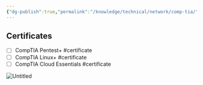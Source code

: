 ```yaml
---
{"dg-publish":true,"permalink":"/knowledge/technical/network/comp-tia/","noteIcon":""}
---
```


## Certificates
- [ ] CompTIA Pentest+ #certificate
- [ ] CompTIA Linux+ #certificate
- [ ] CompTIA Cloud Essentials #certificate 

![Untitled](/img/user/Attachments/CompTIA-2023-04-26.png)